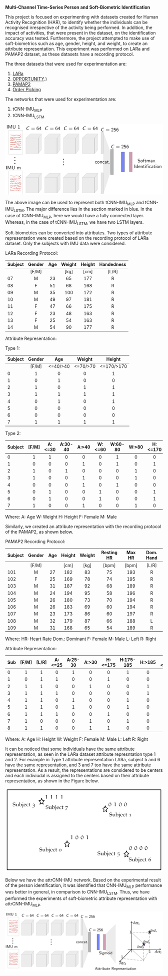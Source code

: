 **Multi-Channel Time-Series Person and Soft-Biometric Identification**

This project is focused on experimenting with datasets created for Human Activity Recognition (HAR), to identify whether the individuals can be recognised irrespective of the activity being performed. In addition, the impact of activities, that were present in the dataset, on the identification accuracy was tested. Furthermore, the project attempted to make use of soft-biometrics such as age, gender, height, and weight, to create an attribute representation. This experiment was performed on LARa and PAMAP2 dataset, as these datasets have a recording protocol. 

The three datasets that were used for experimentation are:
1. [LARa](https://zenodo.org/record/3862782#.YvoQFHZByF4)
2. [OPPORTUNITY](https://archive.ics.uci.edu/ml/datasets/opportunity+activity+recognition#:~:text=Data%20Set%20Information%3A-,The%20OPPORTUNITY%20Dataset%20for%20Human%20Activity%20Recognition%20from%20Wearable%2C%20Object,%2C%20feature%20extraction%2C%20etc).)
3. [PAMAP2](https://archive.ics.uci.edu/ml/datasets/pamap2+physical+activity+monitoring)
4. [Order Picking](https://www.scitepress.org/papers/2016/58284/58284.pdf)

The networks that were used for experimentation are:
1. tCNN-IMU<sub>MLP</sub>
2. tCNN-IMU<sub>LSTM</sub>

 <p align="center">
 <img src="https://github.com/nilahnair/Annotation_Tool_LARa/blob/master/From_Human_Pose_to_On_Body_Devices_for_Human_Activity_Recognition/Person_SoftBio_Identification/Images/cnnimu.PNG">
</p>

The above image can be used to represent both tCNN-IMU<sub>MLP</sub> and tCNN-IMU<sub>LSTM</sub>. The major difference lies in the section marked in blue. In the case of  tCNN-IMU<sub>MLP</sub>, here we would have a fully connected layer. Whereas, in the case of tCNN-IMU<sub>LSTM</sub>, we have two LSTM layers. 

Soft-biometrics can be converted into attributes. Two types of attribute representation were created based on the recording protocol of LARa dataset. Only the subjects with IMU data were considered. 

LARa Recording Protocol:

| Subject | Gender | Age | Weight | Height | Handedness |
| ------- |:---:|:---:|:------:|:------:|:----------:|
|         |[F/M]|     |  [kg]  |  [cm]  |   [L/R]    |
|   07    |  M  |  23 |   65   |   177  |     R      |
|   08    |  F  |  51 |   68   |   168  |     R      |
|   09    |  M  |  35 |  100   |   172  |     R      |
|   10    |  M  |  49 |   97   |   181  |     R      |
|   11    |  F  |  47 |   66   |   175  |     R      |
|   12    |  F  |  23 |   48   |   163  |     R      |
|   13    |  F  |  25 |   54   |   163  |     R      |
|   14    |  M  |  54 |   90   |   177  |     R      |

Attribute Representation:

Type 1:

| Subject | Gender |   Age   | Weight |  Height  | 
| ------- |:---:|:-------:|:------:|:--------:|
|         |[F/M]|<=40/>40 |<=70/>70|<=170/>170|  
|    0    |  1  |    0    |    0   |     1    |
|    1    |  0  |    1    |    0   |     0    | 
|    2    |  1  |    0    |    1   |     1    | 
|    3    |  1  |    1    |    1   |     1    | 
|    4    |  0  |    1    |    0   |     1    | 
|    5    |  0  |    0    |    0   |     0    |  
|    6    |  0  |    0    |    0   |     0    |   
|    7    |  1  |    1    |    1   |     1    | 

Type 2:
 
| Subject |[F/M]|A:<=30|A:30-40|A:>40|W:<=60|W:60-80|W:>80|H:<=170|H:170-180|H:>180| 
| ------- |:---:|:----:|:-----:|:---:|:----:|:-----:|:---:|:-----:|:-------:|:----:|
|    0    |  1  |  1  |  0  |  0  |  0  |   1  |  0  |  0  |   1   |  0  |
|    1    |  0  |  0  |  0  |  1  |  0  |   1  |  0  |  1  |   0   |  0  |
|    2    |  1  |  0  |  1  |  0  |  0  |   0  |  1  |  0  |   1   |  0  |
|    3    |  1  |  0  |  0  |  1  |  0  |   0  |  1  |  0  |   0   |  1  |
|    4    |  0  |  0  |  0  |  1  |  0  |   1  |  0  |  0  |   1   |  0  |
|    5    |  0  |  1  |  0  |  0  |  1  |   0  |  0  |  1  |   0   |  0  |
|    6    |  0  |  1  |  0  |  0  |  1  |   0  |  0  |  1  |   0   |  0  |
|    7    |  1  |  0  |  0  |  1  |  0  |   0  |  1  |  0  |   1   |  0  |

Where:
  A: Age
  W: Weight
  H: Height
  F: Female
  M: Male
  
Similarly, we created an attribute representation with the recording protocol of the PAMAP2, as shown below. 
  
PAMAP2 Recording Protocol: 

| Subject | Gender | Age | Height | Weight | Resting HR | Max HR | Dom. Hand |
| ------- |:------:|:---:|:------:|:------:|:----------:|:------:|:---------:|
|         | [F/M]  |     |  [cm]  |  [kg]  |    [bpm]   |  [bpm] |   [L/R]   |
|  101    |   M    | 27  |   182  |   83   |     75     |  193   |     R     |
|  102    |   F    | 25  |   169  |   78   |     74     |  195   |     R     | 
|  103    |   M    | 31  |   187  |   92   |     68     |  189   |     R     |
|  104    |   M    | 24  |   194  |   95   |     58     |  196   |     R     |
|  105    |   M    | 26  |   180  |   73   |     70     |  194   |     R     |
|  106    |   M    | 26  |   183  |   69   |     60     |  194   |     R     |
|  107    |   M    | 23  |   173  |   86   |     60     |  197   |     R     | 
|  108    |   M    | 32  |   179  |   87   |     66     |  188   |     L     | 
|  109    |   M    | 31  |   168  |   65   |     54     |  189   |     R     | 

Where:
 HR: Heart Rate
 Dom.: Dominant
 F: Female
 M: Male 
 L: Left
 R: Right 
 
Attribute Representation: 

| Sub |[F/M]|[L/R]|A:<=25|A:25-30|A:>30|H:<=175|H:175-185|H:>185|W:<=70|W:70-80|W:>80|
| --- |:---:|:---:|:----:|:-----:|:---:|:-----:|:-------:|:----:|:----:|:-----:|:---:|
|  0  |  1  |  1  |   0  |   1   |  0  |   0   |    1    |   0  |   0  |   0   |  1  | 
|  1  |  0  |  1  |   1  |   0   |  0  |   1   |    0    |   0  |   0  |   1   |  0  |
|  2  |  1	 |  1	 |   0	 |   0	  |  1	 |   0	  |    0	   |   1	 |   0	 |   0	  |  1  |
|  3  |  1	 |  1	 |   1	 |   0	  |  0	 |   0	  |    0	   |   1	 |   0	 |   0   | 	1  |
|  4  |  1	 |  1	 |   0	 |   1	  |  0	 |   0	  |    1    |  	0	 |   0	 |   1	  |  0  |
|  5  |  1  | 	1	 |   0	 |   1	  |  0	 |   0	  |    1	   |   0	 |   1  |  	0	  |  0  |
|  6  |  1	 |  1	 |   1  |	  0   | 	0	 |   1	  |    0	   |   0	 |   0  |  	0	  |  1  |
|  7  |  1	 |  0 	|   0	 |   0	  |  1	 |   0   |	   1	   |   0	 |   0	 |   0	  |  1  |
|  8	 |  1	 |  1	 |   0	 |   0	  |  1	 |   1	  |    0	   |   0  |	  1	 |   0	  |  0  |

Where: 
 A: Age
 H: Height
 W: Weight
 F: Female
 M: Male 
 L: Left
 R: Right 
    
It can be noticed that some individuals have the same attribute representation, as seen in the LARa dataset attribute represntation type 1 and 2. For example in Type 1 attribute representation LARa, subject 5 and 6 have the same representation, and 3 and 7 too have the same attribute representation. As a result, the representations are considered to be centers and each indiviudal is assigned to the centers based on their attribute representation, as shown in the Figure below. 
 
 <p align="center">
 <img src="https://github.com/nilahnair/Annotation_Tool_LARa/blob/master/From_Human_Pose_to_On_Body_Devices_for_Human_Activity_Recognition/Person_SoftBio_Identification/Images/center.PNG">
</p>

Below we have the attrCNN-IMU network. Based on the experimental result of the person identification, it was identified that CNN-IMU<sub>MLP</sub> performance was better in general, in comparison to CNN-IMU<sub>LSTM</sub>. Thus, we have performed the experiments of soft-biometric attribute representation with attrCNN-IMU<sub>MLP</sub>. 

<p align="center">
 <img src="https://github.com/nilahnair/Annotation_Tool_LARa/blob/master/From_Human_Pose_to_On_Body_Devices_for_Human_Activity_Recognition/Person_SoftBio_Identification/Images/attrcnnimu.PNG">
</p>


 

